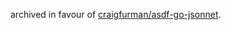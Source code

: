 archived in favour of [craigfurman/asdf-go-jsonnet](https://gitlab.com/craigfurman/asdf-go-jsonnet).
